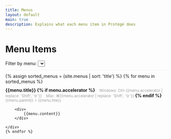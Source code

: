 ```yaml
---
title: Menus
layout: default
main: true
description: Explains what each menu item in Protégé does
---
```


# Menu Items

<div style="border-bottom: 1px solid #f0f0f0; padding-bottom: 10px; margin-bottom: 10px;">
	<div>
		Filter by menu:
		<select id="menuFilter"></select>
	</div>
</div>

<script>
	var menuUtil = (function() {
		var menus = [];
		menus.push("");
		$("#menuFilter").on("change", function(e) {
			var selectedMenu = $("#menuFilter").find(":selected").text();
			if (selectedMenu === "") {
				$(".menu-item").show(400);
			} else {
				$(".menu-item[data-parent!=" + selectedMenu + "]").hide(400);
				$("[data-parent=" + selectedMenu + "]").show(400);
			}
		});


		return {
			addMenu: function(menu) {
				if ($.inArray(menu, menus) === -1) {
					menus.push(menu);
				}
			},
			getMenus: function() {
				return menus;
			},
			installMenus: function() {
				var selectElement = $("#menuFilter");
				for (var i = 0; i < menus.length; i++) {
					var menu = menus[i];
					$("<option/>", {
						value: menu,
						html: menu
					}).appendTo(selectElement);
				}
			}
		};
	})();
</script>

<div>
	{% assign sorted_menus = (site.menus | sort: 'title') %} {% for menu in sorted_menus %}
	<script>
		menuUtil.addMenu("{{menu.parent}}")
	</script>
	<div class="menu-item" data-parent="{{menu.parent}}" style="padding-top: 10px; padding-bottom: 30px;">
		<div style="font-weight: bold;">
			{{menu.title}} {% if menu.accelerator %}
			<span style="font-weight: 300; font-size: 12px; color: gray;">
				<span style="padding: 0 0 10px 10px">
					Windows: <span class="accelerator">Ctrl-{{menu.accelerator  | replace: 'Shift', '&#x21E7;'}}</span>
			</span>
			<span style="padding: 0 0 10px 10px">
					Mac: <span class="accelerator">&#x2318;{{menu.accelerator  | replace: 'Shift', '&#x21E7;'}}</span>
			</span>
			</span>
			{% endif %}
			<div style="font-size: smaller; color: gray; font-weight: 300;">
				{{menu.parent}} > {{menu.title}}
			</div>
		</div>

		<div>
			{{menu.content}}
		</div>

	</div>
	{% endfor %}
</div>

<script>
	menuUtil.installMenus();
</script>
